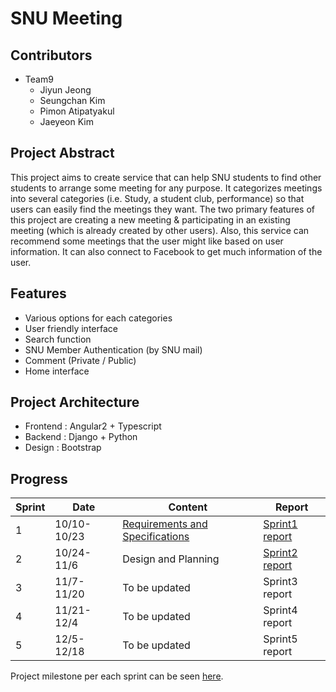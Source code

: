 # SNU Meeting

## Contributors
- Team9
  - Jiyun Jeong
  - Seungchan Kim
  - Pimon Atipatyakul
  - Jaeyeon Kim

## Project Abstract
This project aims to create service that can help SNU students to find other students to arrange some meeting for any purpose. It categorizes meetings into several categories (i.e. Study, a student club, performance) so that users can easily find the meetings they want. The two primary features of this project are creating a new meeting & participating in an existing meeting (which is already created by other users). Also, this service can recommend some meetings that the user might like based on user information. It can also connect to Facebook to get much information of the user.

## Features
- Various options for each categories
- User friendly interface
- Search function
- SNU Member Authentication (by SNU mail)
- Comment (Private / Public)
- Home interface

## Project Architecture
- Frontend : Angular2 + Typescript
- Backend : Django + Python
- Design : Bootstrap

## Progress
| Sprint | Date | Content | Report |
|--------|------|---------|--------|
| 1 | 10/10-10/23 | [Requirements and Specifications](https://github.com/swsnu/swpp17-team9/wiki/Requirement-and-Specification) | [Sprint1 report](https://github.com/swsnu/swpp17-team9/wiki/Sprint-1-Progress-Report) |
| 2 | 10/24-11/6 | Design and Planning | [Sprint2 report](https://github.com/swsnu/swpp17-team9/wiki/Sprint-2-Progress-Report) |
| 3 | 11/7-11/20 | To be updated  | Sprint3 report |
| 4 | 11/21-12/4 | To be updated  | Sprint4 report |
| 5 | 12/5-12/18 | To be updated  | Sprint5 report |

Project milestone per each sprint can be seen [here](https://github.com/swsnu/swpp17-team9/wiki/Project-milestone).
